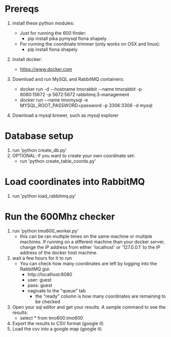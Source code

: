 # Prereqs

1. install these python modules:

	* Just for running the 600 finder:
	 	* pip install pika pymysql fiona shapely
	* For running the coordinate trimmer (only works on OSX and linux):
		* pip install fiona shapely 

2. Install docker:
	* https://www.docker.com

3. Download and run MySQL and RabbitMQ containers:
	* docker run -d --hostname tmorabbit --name tmorabbit -p 8080:15672 -p 5672:5672 rabbitmq:3-management
	* docker run --name tmomysql -e MYSQL_ROOT_PASSWORD=password -p 3306:3306 -d mysql

4. Download a mysql brower, such as mysql explorer


# Database setup

1. run 'python create\_db.py'
2. OPTIONAL: if you want to create your own coordinate set:
	* run 'python create\_table\_coords.py'

# Load coordinates into RabbitMQ
1. run 'python load\_rabbitmq.py'

# Run the 600Mhz checker
1. run 'python tmo600\_worker.py'
	* this can be ran multiple times on the same machine or multiple machines. If running on a different machine than your docker server, change the IP address from either 'localhost' or '127.0.0.1' to the IP address of the docker host machine.
2. wait a few hours for it to run
	* You can check how many coordinates are left by logging into the RabbitMQ gui:
		* http://localhost:8080
		* user: guest
		* pass: guest
		* nagivate to the "queue" tab
			* the "ready" column is how many coordinates are remaining to be checked
3. Open your sql editor and get your results. A sample command to see the results:
	* select * from tmo600.tmo600
4. Export the results to CSV format (google it)
5. Load the csv into a google map (google it)
